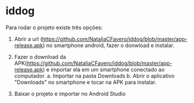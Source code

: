 # iddog
Para rodar o projeto existe três opções:
1. Abrir a url (https://github.com/NataliaCFavero/iddog/blob/master/app-release.apk) no smartphone android, fazer o donwload e instalar.

2. Fazer o download da APK(https://github.com/NataliaCFavero/iddog/blob/master/app-release.apk) e importar ela em um smartphone conectado ao computador.
    a. Importar na pasta Downloads
    b. Abrir o aplicativo "Downloads" no smartphone e tocar na APK para instalar.
    
3. Baixar o projeto e importar no Android Studio